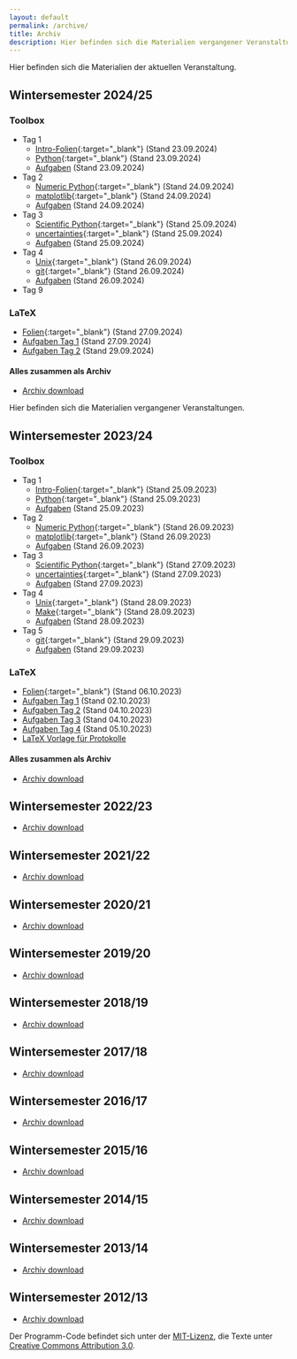 ```yaml
---
layout: default
permalink: /archive/
title: Archiv
description: Hier befinden sich die Materialien vergangener Veranstaltungen.
---
```


<p class="lead">Hier befinden sich die Materialien der aktuellen Veranstaltung.</p>

## Wintersemester 2024/25
[//]: <> (Referring to current version.)

### Toolbox
- Tag 1
    - [Intro-Folien](/files/archive/current/intro.pdf){:target="_blank"} (Stand 23.09.2024)
    - [Python](/files/archive/current/python.html){:target="_blank"} (Stand 23.09.2024)
    - [Aufgaben](/files/archive/current/exercises-toolbox-1.zip) (Stand 23.09.2024)
- Tag 2
    - [Numeric Python](/files/archive/current/numeric-python.html){:target="_blank"} (Stand 24.09.2024)
    - [matplotlib](/files/archive/current/matplotlib.html){:target="_blank"} (Stand 24.09.2024)
    - [Aufgaben](/files/archive/current/exercises-toolbox-2.zip) (Stand 24.09.2024)
- Tag 3
    - [Scientific Python](/files/archive/current/scientific-python.html){:target="_blank"} (Stand 25.09.2024)
    - [uncertainties](/files/archive/current/uncertainties.html){:target="_blank"} (Stand 25.09.2024)
    - [Aufgaben](/files/archive/current/exercises-toolbox-3.zip) (Stand 25.09.2024)
- Tag 4
    - [Unix](/files/archive/current/unix.pdf){:target="_blank"} (Stand 26.09.2024)
    - [git](/files/archive/current/git.pdf){:target="_blank"} (Stand 26.09.2024)
    - [Aufgaben](/files/archive/current/exercises-toolbox-4.zip) (Stand 26.09.2024)
- Tag 9
    <!-- - [make](/files/archive/current/make.pdf){:target="_blank"} (Stand 29.09.2024) -->
    <!-- - [Aufgaben](/files/archive/current/exercises-toolbox-5.zip) (Stand 29.09.2024) -->

### LaTeX
- [Folien](/files/archive/current/latex.pdf){:target="_blank"} (Stand 27.09.2024)
- [Aufgaben Tag 1](/files/archive/current/exercises-latex-1.zip) (Stand 27.09.2024)
- [Aufgaben Tag 2](/files/archive/current/exercises-latex-2.zip) (Stand 29.09.2024)
<!-- - [Aufgaben Tag 3](/files/archive/current/exercises-latex-3.zip) (Stand 04.10.2024) -->
<!-- - [Aufgaben Tag 4](/files/archive/current/exercises-latex-4.zip) (Stand 05.10.2024) -->
<!-- - <a href="https://github.com/pep-dortmund/toolbox-workshop-protocol-template" target="_blank">LaTeX Vorlage für Protokolle</a> -->

#### Alles zusammen als Archiv
- [Archiv download](/files/archive/current.tar.gz)

<p class="lead">Hier befinden sich die Materialien vergangener Veranstaltungen.</p>

## Wintersemester 2023/24
[//]: <> (Referring to latest version.)

### Toolbox
- Tag 1
    - [Intro-Folien](/files/archive/latest/intro.pdf){:target="_blank"} (Stand 25.09.2023)
    - [Python](/files/archive/latest/python.html){:target="_blank"} (Stand 25.09.2023)
    - [Aufgaben](/files/archive/latest/exercises-toolbox-1.zip) (Stand 25.09.2023)
- Tag 2
    - [Numeric Python](/files/archive/latest/numeric-python.html){:target="_blank"} (Stand 26.09.2023)
    - [matplotlib](/files/archive/latest/matplotlib.html){:target="_blank"} (Stand 26.09.2023)
    - [Aufgaben](/files/archive/latest/exercises-toolbox-2.zip) (Stand 26.09.2023)
- Tag 3
    - [Scientific Python](/files/archive/latest/scientific-python.html){:target="_blank"} (Stand 27.09.2023)
    - [uncertainties](/files/archive/latest/uncertainties.html){:target="_blank"} (Stand 27.09.2023)
    - [Aufgaben](/files/archive/latest/exercises-toolbox-3.zip) (Stand 27.09.2023)
- Tag 4
    - [Unix](/files/archive/latest/unix.pdf){:target="_blank"} (Stand 28.09.2023)
    - [Make](/files/archive/latest/make.pdf){:target="_blank"} (Stand 28.09.2023)
    - [Aufgaben](/files/archive/latest/exercises-toolbox-4.zip) (Stand 28.09.2023)
- Tag 5
    - [git](/files/archive/latest/git.pdf){:target="_blank"} (Stand 29.09.2023)
    - [Aufgaben](/files/archive/latest/exercises-toolbox-5.zip) (Stand 29.09.2023)

### LaTeX
- [Folien](/files/archive/latest/latex.pdf){:target="_blank"} (Stand 06.10.2023)
- [Aufgaben Tag 1](/files/archive/latest/exercises-latex-1.zip) (Stand 02.10.2023)
- [Aufgaben Tag 2](/files/archive/latest/exercises-latex-2.zip) (Stand 04.10.2023)
- [Aufgaben Tag 3](/files/archive/latest/exercises-latex-3.zip) (Stand 04.10.2023)
- [Aufgaben Tag 4](/files/archive/latest/exercises-latex-4.zip) (Stand 05.10.2023)
- <a href="https://github.com/pep-dortmund/toolbox-workshop-protocol-template" target="_blank">LaTeX Vorlage für Protokolle</a>

#### Alles zusammen als Archiv
- [Archiv download](/files/archive/latest.tar.gz)


## Wintersemester 2022/23

- [Archiv download](/files/archive/2022.tar.gz)

## Wintersemester 2021/22

- [Archiv download](/files/archive/2021.tar.gz)

## Wintersemester 2020/21

- [Archiv download](/files/archive/2020.tar.gz)

## Wintersemester 2019/20

- [Archiv download](/files/archive/2019.tar.gz)

## Wintersemester 2018/19

- [Archiv download](/files/archive/2018.tar.gz)

## Wintersemester 2017/18

- [Archiv download](/files/archive/2017.tar.gz)

## Wintersemester 2016/17

- [Archiv download](/files/archive/2016.tar.gz)

## Wintersemester 2015/16

- [Archiv download](/files/archive/2015.tar.gz)

## Wintersemester 2014/15

- [Archiv download](/files/archive/2014.tar.gz)

## Wintersemester 2013/14

- [Archiv download](/files/archive/2013.tar.gz)

## Wintersemester 2012/13

- [Archiv download](/files/archive/2012.tar.gz)

Der Programm-Code befindet sich unter der [MIT-Lizenz](http://opensource.org/licenses/MIT), die Texte unter [Creative Commons Attribution 3.0](http://creativecommons.org/licenses/by/3.0/).
